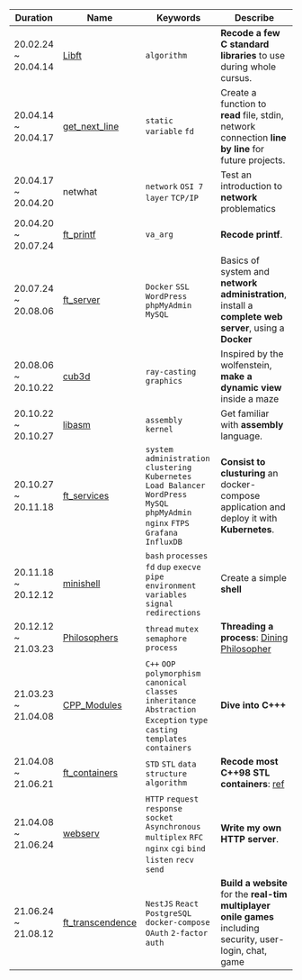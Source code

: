 | Duration            | Name                                                      | Keywords | Describe                                                                     |
|---------------------|-----------------------------------------------------------|---------|------------------------------------------------------------------------------|
| 20.02.24 ~ 20.04.14 | [Libft](https://github.com/cozytk/42seoul/tree/master/libft)                 | `algorithm`        | **Recode a few C standard libraries** to use during whole cursus. |
| 20.04.14 ~ 20.04.17 | [get_next_line](https://github.com/cozytk/42seoul/tree/master/get_next_line) | `static variable` `fd`        |  Create a function to **read** file, stdin, network connection **line by line** for future projects.                                                                             |
| 20.04.17 ~ 20.04.20 | netwhat                                                   | `network` `OSI 7 layer` `TCP/IP`       | Test an introduction to **network** problematics                                                                             |
| 20.04.20 ~ 20.07.24 | [ft_printf](https://github.com/cozytk/42seoul/tree/master/ft_printf)         |  `va_arg`        | **Recode printf**.                                                                             |
| 20.07.24 ~ 20.08.06 | [ft_server](https://github.com/cozytk/42seoul/tree/master/ft_server)         | `Docker` `SSL` `WordPress` `phpMyAdmin` `MySQL`        | Basics of system and **network administration**, install a **complete web server**, using a **Docker**                                                                              |
| 20.08.06 ~ 20.10.22 | [cub3d](https://github.com/cozytk/42seoul/tree/master/cub3d)                 | `ray-casting` `graphics`        | Inspired by the wolfenstein, **make a dynamic view** inside a maze                                                                             |
| 20.10.22 ~ 20.10.27 | [libasm](https://github.com/cozytk/42seoul/tree/master/libasm)               | `assembly` `kernel`        |  Get familiar with **assembly** language.                                                                             |
| 20.10.27 ~ 20.11.18 | [ft_services](https://github.com/cozytk/42seoul/tree/master/ft_services)     | `system administration` `clustering` `Kubernetes` `Load Balancer` `WordPress` `MySQL` `phpMyAdmin` `nginx` `FTPS` `Grafana` `InfluxDB`        | **Consist to clusturing** an docker-compose application and deploy it with **Kubernetes**.                                                                             |
| 20.11.18 ~ 20.12.12 | [minishell](https://github.com/cozytk/42seoul/tree/master/minishell)         | `bash` `processes` `fd` `dup` `execve` `pipe` `environment variables` `signal` `redirections`        | Create a simple **shell**                                                                             |
| 20.12.12 ~ 21.03.23 | [Philosophers](https://github.com/cozytk/42seoul/tree/master/philosophers)   | `thread` `mutex` `semaphore` `process`        | **Threading a process**: [Dining Philosopher](https://www.google.com/url?sa=t&rct=j&q=&esrc=s&source=web&cd=&cad=rja&uact=8&ved=2ahUKEwjHzILQ4Z71AhVtr1YBHRIvC34QFnoECA0QAw&url=https%3A%2F%2Fwww.geeksforgeeks.org%2Fdining-philosopher-problem-using-semaphores%2F&usg=AOvVaw0g3kC64zieIT-gwv0zuWY-)                                                                             |
| 21.03.23 ~ 21.04.08 | [CPP_Modules](https://github.com/cozytk/42seoul/tree/master/CPP_Modules)     | `C++` `OOP` `polymorphism` `canonical classes` `inheritance` `Abstraction` `Exception` `type casting` `templates` `containers`      | **Dive into C+++**                                                                             |
| 21.04.08 ~ 21.06.21 | [ft_containers](https://github.com/cozytk/42seoul/tree/master/philosophers)  | `STD` `STL` `data structure` `algorithm`        | **Recode most C++98 STL containers**: [ref](https://www.cplusplus.com/reference/stl/)                                                                             |
| 21.04.08 ~ 21.06.24 | [webserv](https://github.com/cozytk/42seoul/tree/master/philosophers)        | `HTTP` `request` `response` `socket` `Asynchronous multiplex` `RFC` `nginx` `cgi` `bind` `listen` `recv` `send`         | **Write my own HTTP server**.                                                                              |
| 21.06.24 ~ 21.08.12 | [ft_transcendence]()                                      | `NestJS` `React` `PostgreSQL` `docker-compose` `OAuth` `2-factor auth`         | **Build a website** for the **real-tim multiplayer onile games** including security, user-login, chat, game